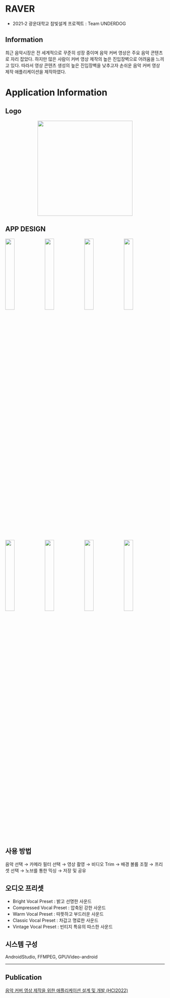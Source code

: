 # RAVER
* 2021-2 광운대학교 참빛설계 프로젝트 : Team UNDERDOG

## Information
최근 음악시장은 전 세계적으로 꾸준히 성장 중이며 음악 커버 영상은 주요 음악 콘텐츠로 자리 잡았다. 하지만 많은 사람이 커버 영상 제작의 높은 진입장벽으로 어려움을 느끼고 있다. 따라서 영상 콘텐츠 생성의 높은 진입장벽을 낮추고자 손쉬운 음악 커버 영상 제작 애플리케이션을 제작하였다. 

# Application Information
## Logo
<p align="center"><img width="300" src="https://user-images.githubusercontent.com/63574571/144405083-c2c1e946-e3d1-4405-a7de-c6d28ad69126.png">
  
 ## APP DESIGN
<p float="middle">
<img width="24%" src="https://user-images.githubusercontent.com/63574571/144405313-1c7b1196-c10f-48bd-99ec-3e044dac69f7.png">
<img width="24%" src="https://user-images.githubusercontent.com/63574571/144405324-b5c6e77e-443d-4738-bec1-6bfe0f5ab0aa.png">
<img width="24%" src="https://user-images.githubusercontent.com/63574571/144405333-9851a244-8066-48b5-97f0-79fb55a2753a.png">
<img width="24%" src="https://user-images.githubusercontent.com/63574571/144405345-9d87ced4-6299-41bc-826a-3d5031663ce2.png">
</p>

<p float="middle">                                                                                   
<img width="24%" src="https://user-images.githubusercontent.com/63574571/144405348-5d0dff94-3e07-463c-b519-5c1a363957e4.png">
<img width="24%" src="https://user-images.githubusercontent.com/63574571/144405353-ec61ff91-f23b-446e-bf8c-cedd7c1e426f.png">
<img width="24%" src="https://user-images.githubusercontent.com/63574571/144405359-96587ab7-6d39-4036-867f-292d0404c38c.png">
<img width="24%" src="https://user-images.githubusercontent.com/63574571/144405363-b37cbd0c-8b04-46db-b82b-e8654558a778.png">
</p>  

## 사용 방법  
음악 선택 → 카메라 필터 선택 → 영상 촬영 → 비디오 Trim → 배경 볼륨 조절 → 프리셋 선택 → 노브를 통한 믹싱 → 저장 및 공유 

## 오디오 프리셋
* Bright Vocal Preset : 밝고 선명한 사운드
* Compressed Vocal Preset : 압축된 강한 사운드
* Warm Vocal Preset : 따뜻하고 부드러운 사운드
* Classic Vocal Preset : 차갑고 명료한 사운드
* Vintage Vocal Preset : 빈티지 특유의 따스한 사운드

## 시스템 구성
AndroidStudio, FFMPEG, GPUVideo-android

****
## Publication
[음악 커버 영상 제작을 위한 애플리케이션 설계 및 개발 (HCI2022)](https://github.com/noseaj/Underdog/blob/main/%E1%84%8B%E1%85%B3%E1%86%B7%E1%84%8B%E1%85%A1%E1%86%A8%20%E1%84%8F%E1%85%A5%E1%84%87%E1%85%A5%20%E1%84%8B%E1%85%A7%E1%86%BC%E1%84%89%E1%85%A1%E1%86%BC%20%E1%84%8C%E1%85%A6%E1%84%8C%E1%85%A1%E1%86%A8%E1%84%8B%E1%85%B3%E1%86%AF%20%E1%84%8B%E1%85%B1%E1%84%92%E1%85%A1%E1%86%AB%20%E1%84%8B%E1%85%A2%E1%84%91%E1%85%B3%E1%86%AF%E1%84%85%E1%85%B5%E1%84%8F%E1%85%A6%E1%84%8B%E1%85%B5%E1%84%89%E1%85%A7%E1%86%AB%20%E1%84%89%E1%85%A5%E1%86%AF%E1%84%80%E1%85%A8%20%E1%84%86%E1%85%B5%E1%86%BE%20%E1%84%80%E1%85%A2%E1%84%87%E1%85%A1%E1%86%AF.pdf)  
